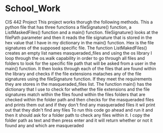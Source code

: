 # School_Work
CIS 442 Project 
This project works thorugh the following methods. This a python file that has three functions a fileSignature() function, a ListMaskedFiles() function and a main() function. fileSignature() looks at the filePath parameter and then it reads the file signature that is stored in the hex value that I have in my dictionary in the main() function. Hex is the file signatures of the supposed specific file. 
The function ListMakedFiles() creates an empty list names masqueraded_files and using the os library I loop through the os.walk capability in order to go through all files and folders to look for the specific file path that will be asked from a user in the main() function. It then looks through each of the files that are found within the library and checks if the file extensions mataches any of the file signatures using the fileSignature function. If they meet the requirements they are stores in the masqueraded_files list.
The function main() has the dictionary that I use to check for whether the file extensions and the file signatures match within the files found within the files folders that are checked within the folder path and then checks for the masqueraded files and prints them out and if they don't find any masqueraded files it wil print out that they didn't find any files
To run this code go ahead and run it and then it should ask for a folder path to check any files within it. I copy the folder path as text and then press enter and it will return whether or not it found any and which are masqueraded
